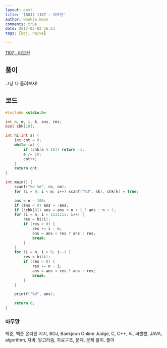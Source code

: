 ```yaml
---
layout: post
title: '[BOJ] 1107 : 리모컨'
author: wookje.kwon
comments: true
date: 2017-05-02 16:53
tags: [boj, naive]

---
```


[1107 : 리모컨](https://www.acmicpc.net/problem/1107)

## 풀이

그냥 다 돌려보자!

## 코드

```cpp
#include <stdio.h>

int n, m, i, k, ans, res;
bool chk[10];

int hi(int a) {
	int cnt = 0;
	while (a) {
		if (chk[a % 10]) return -1;
		a /= 10;
		cnt++;
	}
	return cnt;
}

int main() {
	scanf("%d %d", &n, &m);
	for (i = 0; i < m; i++) scanf("%d", &k), chk[k] = true;

	ans = n - 100;
	if (ans < 0) ans = -ans;
	if (!chk[0]) ans = ans < n + 1 ? ans : n + 1;
	for (i = n; i < 1111111; i++) {
		res = hi(i);
		if (res > 0) {
			res += i - n;
			ans = ans < res ? ans : res;
			break;
		}
	}
	for (i = n; i > 0; i--) {
		res = hi(i);
		if (res > 0) {
			res += n - i;
			ans = ans < res ? ans : res;
			break;
		}
	}

	printf("%d", ans);

	return 0;
}
```

### 아무말  
백준, 백준 온라인 저지, BOJ, Baekjoon Online Judge, C, C++, 씨, 씨쁠쁠, JAVA, algorithm, 자바, 알고리즘, 자료구조, 문제, 문제 풀이, 풀이